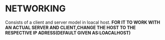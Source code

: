 # NETWORKING
Consists of a client and  server model in loacal host.
**FOR IT TO WORK WITH AN ACTUAL SERVER AND CLIENT,CHANGE THE HOST TO THE RESPECTIVE IP ADRESS(DEFAULT GIVEN AS:LOACALHOST)**
